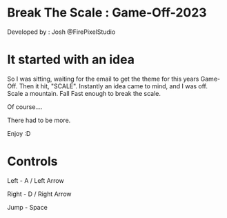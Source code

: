 # Break The Scale : Game-Off-2023
Developed by : Josh @FirePixelStudio

# It started with an idea
So I was sitting, waiting for the email to get the theme for this years Game-Off. Then it hit, "SCALE". Instantly an idea came to mind, and I was off. Scale a mountain. Fall Fast enough to break the scale.

Of course....

There had to be more.

Enjoy :D

# Controls
Left - A / Left Arrow

Right - D / Right Arrow

Jump - Space
